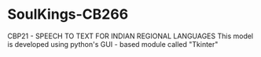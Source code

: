 # SoulKings-CB266
CBP21 - SPEECH TO TEXT FOR INDIAN REGIONAL LANGUAGES
This model is developed using python's GUI - based module called "Tkinter" 
